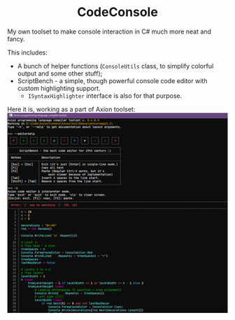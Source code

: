 <h1 align="center">CodeConsole</h1>

My own toolset to make console interaction in C# much more neat and fancy.

This includes:
- A bunch of helper functions (`ConsoleUtils` class, to simplify colorful output and some other stuff);
- ScriptBench - a simple, though powerful console code editor with custom highlighting support.
  + `ISyntaxHighlighter` interface is also for that purpose.

Here it is, working as a part of Axion toolset:
![ScriptBench](/showoff.png)
